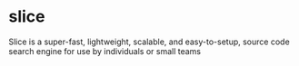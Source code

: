 # slice
Slice is a super-fast, lightweight, scalable, and easy-to-setup, source code search engine for use by individuals or small teams
